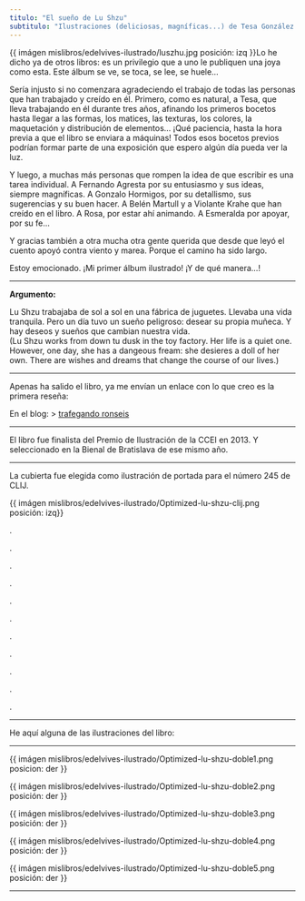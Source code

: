 ```yaml
---
titulo: "El sueño de Lu Shzu"
subtitulo: "Ilustraciones (deliciosas, magníficas...) de Tesa González.  Edelvives, 2011"
---
```

{{ imágen mislibros/edelvives-ilustrado/luszhu.jpg posición: izq }}Lo he
dicho ya de otros libros: es un privilegio que a uno le publiquen una joya
como esta. Este álbum se ve, se toca, se lee, se huele…

Sería injusto si no comenzara agradeciendo el trabajo de todas las personas
que han trabajado y creído en él. Primero, como es natural, a Tesa, que lleva
trabajando en él durante tres años, afinando los primeros bocetos hasta
llegar a las formas, los matices, las texturas, los colores, la maquetación y
distribución de elementos… ¡Qué paciencia, hasta la hora previa a que el
libro se enviara a máquinas! Todos esos bocetos previos podrían formar parte
de una exposición que espero algún día pueda ver la luz.

Y luego, a muchas más personas que rompen la idea de que escribir es una
tarea individual. A Fernando Agresta por su entusiasmo y sus ideas, siempre
magníficas. A Gonzalo Hormigos, por su detallismo, sus sugerencias y su buen
hacer. A Belén Martull y a Violante Krahe que han creído en el libro. A Rosa,
por estar ahí animando. A Esmeralda por apoyar, por su fe…

Y gracias también a otra mucha otra gente querida que desde que leyó el
cuento apoyó contra viento y marea. Porque el camino ha sido largo.

Estoy emocionado. ¡Mi primer álbum ilustrado! ¡Y de qué manera…!

* * *

**Argumento:**

Lu Shzu trabajaba de sol a sol en una fábrica de  juguetes. Llevaba una vida tranquila.  Pero un día tuvo un sueño peligroso: desear su propia  muñeca. Y hay deseos y sueños  que cambian nuestra vida.  
(Lu Shzu works from down tu dusk in the toy factory. Her  life is a quiet one. However,  one day, she has a dangeous fream: she desieres a doll  of her  own. There are wishes and dreams that change the course of our lives.)


* * * 




Apenas ha salido el libro, ya me envían un enlace con lo que creo es la
primera reseña:

En el blog: > [trafegando
ronseis](http://trafegandoronseis.blogspot.com/2011/11/el-sueno-de-lu-shzu.html)

* * *

El  libro fue finalista del  Premio  de  Ilustración de la CCEI en 2013.
Y seleccionado en la Bienal de Bratislava de ese mismo año. 


* * *

La cubierta fue elegida como ilustración de portada para el número 245 de CLIJ.

{{ imágen mislibros/edelvives-ilustrado/Optimized-lu-shzu-clij.png posición: izq}}

.

.

.

.

.

.

.

.

.

.

.


* * * 




He aquí alguna de las ilustraciones del libro:



* * * 




{{ imágen mislibros/edelvives-ilustrado/Optimized-lu-shzu-doble1.png posicion: der }}


{{ imágen mislibros/edelvives-ilustrado/Optimized-lu-shzu-doble2.png posición: der }}


{{ imágen mislibros/edelvives-ilustrado/Optimized-lu-shzu-doble3.png posición: der }}


{{ imágen mislibros/edelvives-ilustrado/Optimized-lu-shzu-doble4.png posición: der }}


{{ imágen mislibros/edelvives-ilustrado/Optimized-lu-shzu-doble5.png posición: der }}


* * * 







